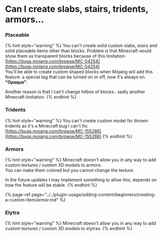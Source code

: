 # Can I create slabs, stairs, tridents, armors...

### Placeable

{% hint style="warning" %}
You can't create solid custom slabs, stairs and solid placeable items other than blocks. Problem is that Minecraft would show them as transparent blocks because of this limitation: [https://bugs.mojang.com/browse/MC-54254](https://bugs.mojang.com/browse/MC-54254)   
You'll be able to create custom shaped blocks when Mojang will add this feature: a special tag that can be turned on or off, now it's always on. **"Opaque"**.

Another reason is that I can't change hitbox of blocks.. sadly another Minecraft limitation.
{% endhint %}

### Tridents

{% hint style="warning" %}
You can't create custom model for thrown tridents as it's a Minecraft bug I can't fix: [https://bugs.mojang.com/browse/MC-155286](https://bugs.mojang.com/browse/MC-155286)
{% endhint %}

### Armors

{% hint style="warning" %}
Minecraft doesn't allow you in any way to add custom textures / custom 3D models to armors.  
You can make them colored but you cannot change the texture.

In the future updates I may implement something to allow this, depends on how the feature will be stable.
{% endhint %}

{% page-ref page="../../plugin-usage/adding-content/beginners/creating-a-custom-item/armor.md" %}

### Elytra

{% hint style="warning" %}
Minecraft doesn't allow you in any way to add custom textures / custom 3D models to elytras.
{% endhint %}

